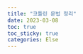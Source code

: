 ```yaml
---
title: "코틀린 문법 정리"
date: 2023-03-08
toc: true
toc_sticky: true
categories: Else
---
```






 
 
 
 

 
 

 
 
